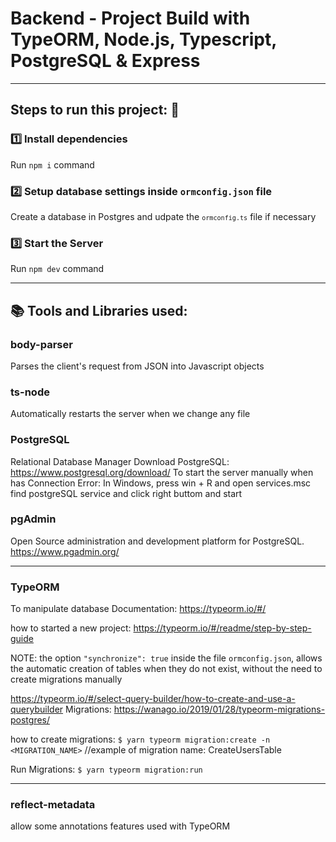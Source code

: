 # Backend - Project Build with TypeORM, Node.js, Typescript, PostgreSQL & Express

------------------
## Steps to run this project: 🚀

### 1️⃣ Install dependencies
Run `npm i` command

### 2️⃣ Setup database settings inside `ormconfig.json` file
Create a database in Postgres and udpate the <code>`ormconfig.ts`</code> file if necessary

### 3️⃣ Start the Server
 Run `npm dev` command

---------------------------------
## 📚 Tools and Libraries used:
### body-parser
Parses the client's request from JSON into Javascript objects

### ts-node
Automatically restarts the server when we change any file

### PostgreSQL
Relational Database Manager
Download PostgreSQL: https://www.postgresql.org/download/
To start the server manually when has Connection Error: 
    In Windows, press win + R and open services.msc
    find postgreSQL service and click right buttom and start

### pgAdmin
Open Source administration and development platform for PostgreSQL.
https://www.pgadmin.org/

------------------------------------------
### TypeORM
To manipulate database
Documentation: https://typeorm.io/#/

how to started a new project:
https://typeorm.io/#/readme/step-by-step-guide

NOTE: the option ``"synchronize": true`` inside the file ``ormconfig.json``, allows the automatic creation of tables when they do not exist, without the need to create migrations manually

https://typeorm.io/#/select-query-builder/how-to-create-and-use-a-querybuilder
Migrations: https://wanago.io/2019/01/28/typeorm-migrations-postgres/

how to create migrations:
``$ yarn typeorm migration:create -n <MIGRATION_NAME>`` //example of migration name: CreateUsersTable

Run Migrations:
`$ yarn typeorm migration:run`

--------------------
### reflect-metadata
allow some annotations features used with TypeORM
